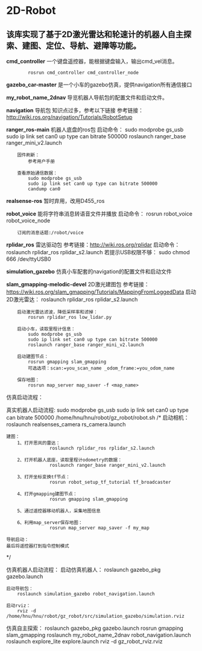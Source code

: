 # 2D-Robot
## 该库实现了基于2D激光雷达和轮速计的机器人自主探索、建图、定位、导航、避障等功能。
**cmd_controller**
	一个键盘遥控器，能根据键盘输入，输出cmd_vel消息。
```
        rosrun cmd_controller cmd_controller_node
```
    
**gazebo_car-master**
	是一个小车的gazebo仿真，提供navigation所有通信接口

**my_robot_name_2dnav**
	导览机器人导航包的配置文件和启动文件。

**navigation**
	导航包
	知识点过多，参考以下链接
        参考链接：http://wiki.ros.org/navigation/Tutorials/RobotSetup

**ranger_ros-main**
	机器人底盘的ros包
	启动命令：
            sudo modprobe gs_usb
            sudo ip link set can0 up type can bitrate 500000
            roslaunch ranger_base ranger_mini_v2.launch

        固件刷新：
            参考用户手册

        查看原始通信数据：
            sudo modprobe gs_usb
            sudo ip link set can0 up type can bitrate 500000
            candump can0
    
**realsense-ros**
    暂时弃用，改用D455_ros

**robot_voice**
	能将字符串消息转语音文件并播放
        启动命令：
            rosrun robot_voice robot_voice_node

        订阅的消息话题:/robot/voice

**rplidar_ros**
	雷达驱动包
        参考链接：http://wiki.ros.org/rplidar
        启动命令：
            roslaunch rplidar_ros rplidar_s2.launch
        若提示USB权限不够：
            sudo chmod 666 /dev/ttyUSB0
    
**simulation_gazebo**
    仿真小车配套的navigation的配置文件和启动文件

**slam_gmapping-melodic-devel**
	2D激光建图包
        参考链接：https://wiki.ros.org/slam_gmapping/Tutorials/MappingFromLoggedData
        启动2D激光雷达：
            roslaunch rplidar_ros rplidar_s2.launch

        启动激光雷达滤波，降低采样率和滤掉：
            rosrun rplidar_ros low_lidar.py

        启动小车，读取里程计信息：
            sudo modprobe gs_usb
            sudo ip link set can0 up type can bitrate 500000
            roslaunch ranger_base ranger_mini_v2.launch

        启动建图节点：
            rosrun gmapping slam_gmapping
            可选选项：scan:=you_scan_name _odom_frame:=you_odom_name

        保存地图：
            rosrun map_server map_saver -f <map_name>
        
仿真启动流程：


真实机器人启动流程:
    sudo modprobe gs_usb
    sudo ip link set can0 up type can bitrate 500000
    /home/hnu/hnu/robot/gz_robot/robot.sh
/*
    启动相机：
                    roslaunch realsenses_camera rs_camera.launch
    
    建图：
        1、打开思岚的雷达：
                    roslaunch rplidar_ros rplidar_s2.launch
    
        2、打开机器人底座，读取里程计odometry的数据：
                    roslaunch ranger_base ranger_mini_v2.launch
    
        3、打开坐标变换tf节点：
                    rosrun robot_setup_tf_tutorial tf_broadcaster 
    
        4、打开gmapping建图节点：
                    rosrun gmapping slam_gmapping
    
        5、通过遥控器移动机器人，采集地图信息
    
        6、利用map_server保存地图：
                    rosrun map_server map_saver -f my_map
    
    导航启动：
    最后将遥控器打到指令控制模式
*/

仿真机器人启动流程：
    启动仿真机器人：
        roslaunch gazebo_pkg gazebo.launch

    启动导航包：
        roslaunch simulation_gazebo robot_navigation.launch

    启动rviz：
        rviz -d /home/hnu/hnu/robot/gz_robot/src/simulation_gazebo/simulation.rviz
        
仿真自主探索：
	roslaunch gazebo_pkg gazebo.launch
	rosrun gmapping slam_gmapping
	roslaunch my_robot_name_2dnav robot_navigation.launch
	roslaunch explore_lite explore.launch
	rviz -d gz_robot_rviz.rviz
